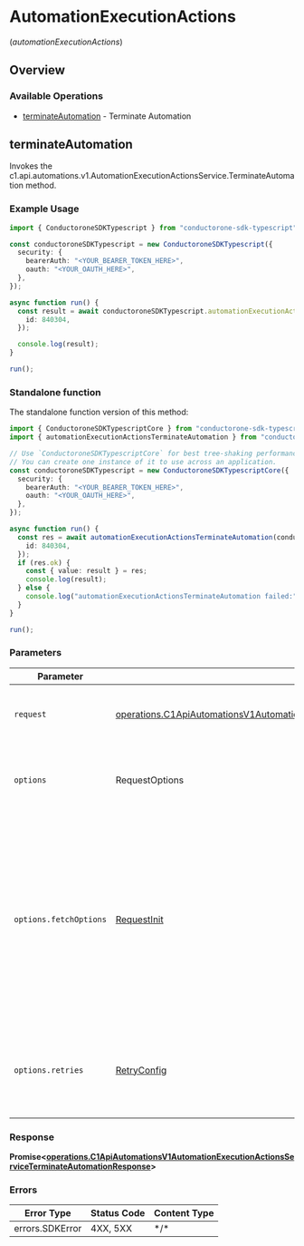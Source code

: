 # AutomationExecutionActions
(*automationExecutionActions*)

## Overview

### Available Operations

* [terminateAutomation](#terminateautomation) - Terminate Automation

## terminateAutomation

Invokes the c1.api.automations.v1.AutomationExecutionActionsService.TerminateAutomation method.

### Example Usage

<!-- UsageSnippet language="typescript" operationID="c1.api.automations.v1.AutomationExecutionActionsService.TerminateAutomation" method="post" path="/api/v1/automation_executions/{id}/actions/terminate" -->
```typescript
import { ConductoroneSDKTypescript } from "conductorone-sdk-typescript";

const conductoroneSDKTypescript = new ConductoroneSDKTypescript({
  security: {
    bearerAuth: "<YOUR_BEARER_TOKEN_HERE>",
    oauth: "<YOUR_OAUTH_HERE>",
  },
});

async function run() {
  const result = await conductoroneSDKTypescript.automationExecutionActions.terminateAutomation({
    id: 840304,
  });

  console.log(result);
}

run();
```

### Standalone function

The standalone function version of this method:

```typescript
import { ConductoroneSDKTypescriptCore } from "conductorone-sdk-typescript/core.js";
import { automationExecutionActionsTerminateAutomation } from "conductorone-sdk-typescript/funcs/automationExecutionActionsTerminateAutomation.js";

// Use `ConductoroneSDKTypescriptCore` for best tree-shaking performance.
// You can create one instance of it to use across an application.
const conductoroneSDKTypescript = new ConductoroneSDKTypescriptCore({
  security: {
    bearerAuth: "<YOUR_BEARER_TOKEN_HERE>",
    oauth: "<YOUR_OAUTH_HERE>",
  },
});

async function run() {
  const res = await automationExecutionActionsTerminateAutomation(conductoroneSDKTypescript, {
    id: 840304,
  });
  if (res.ok) {
    const { value: result } = res;
    console.log(result);
  } else {
    console.log("automationExecutionActionsTerminateAutomation failed:", res.error);
  }
}

run();
```

### Parameters

| Parameter                                                                                                                                                                                                | Type                                                                                                                                                                                                     | Required                                                                                                                                                                                                 | Description                                                                                                                                                                                              |
| -------------------------------------------------------------------------------------------------------------------------------------------------------------------------------------------------------- | -------------------------------------------------------------------------------------------------------------------------------------------------------------------------------------------------------- | -------------------------------------------------------------------------------------------------------------------------------------------------------------------------------------------------------- | -------------------------------------------------------------------------------------------------------------------------------------------------------------------------------------------------------- |
| `request`                                                                                                                                                                                                | [operations.C1ApiAutomationsV1AutomationExecutionActionsServiceTerminateAutomationRequest](../../sdk/models/operations/c1apiautomationsv1automationexecutionactionsserviceterminateautomationrequest.md) | :heavy_check_mark:                                                                                                                                                                                       | The request object to use for the request.                                                                                                                                                               |
| `options`                                                                                                                                                                                                | RequestOptions                                                                                                                                                                                           | :heavy_minus_sign:                                                                                                                                                                                       | Used to set various options for making HTTP requests.                                                                                                                                                    |
| `options.fetchOptions`                                                                                                                                                                                   | [RequestInit](https://developer.mozilla.org/en-US/docs/Web/API/Request/Request#options)                                                                                                                  | :heavy_minus_sign:                                                                                                                                                                                       | Options that are passed to the underlying HTTP request. This can be used to inject extra headers for examples. All `Request` options, except `method` and `body`, are allowed.                           |
| `options.retries`                                                                                                                                                                                        | [RetryConfig](../../lib/utils/retryconfig.md)                                                                                                                                                            | :heavy_minus_sign:                                                                                                                                                                                       | Enables retrying HTTP requests under certain failure conditions.                                                                                                                                         |

### Response

**Promise\<[operations.C1ApiAutomationsV1AutomationExecutionActionsServiceTerminateAutomationResponse](../../sdk/models/operations/c1apiautomationsv1automationexecutionactionsserviceterminateautomationresponse.md)\>**

### Errors

| Error Type      | Status Code     | Content Type    |
| --------------- | --------------- | --------------- |
| errors.SDKError | 4XX, 5XX        | \*/\*           |